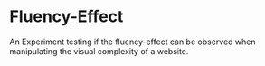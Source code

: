 # Fluency-Effect
An Experiment testing if the fluency-effect can be observed when manipulating the visual complexity of a website.
